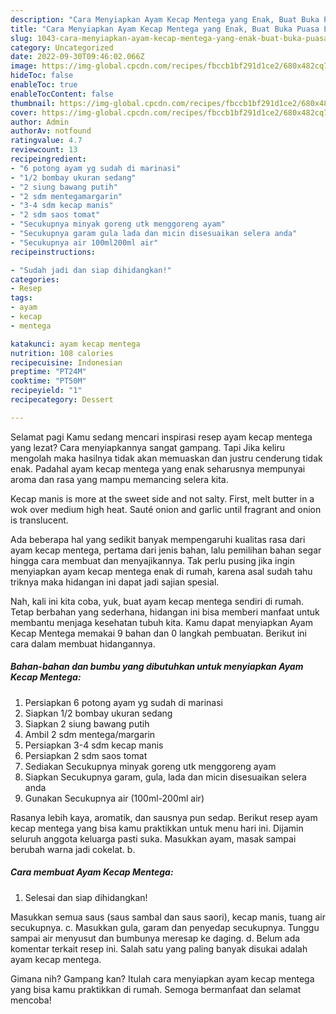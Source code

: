 ```yaml
---
description: "Cara Menyiapkan Ayam Kecap Mentega yang Enak, Buat Buka Puasa Lezat Sekali"
title: "Cara Menyiapkan Ayam Kecap Mentega yang Enak, Buat Buka Puasa Lezat Sekali"
slug: 1043-cara-menyiapkan-ayam-kecap-mentega-yang-enak-buat-buka-puasa-lezat-sekali
category: Uncategorized
date: 2022-09-30T09:46:02.066Z
image: https://img-global.cpcdn.com/recipes/fbccb1bf291d1ce2/680x482cq70/ayam-kecap-mentega-foto-resep-utama.jpg
hideToc: false
enableToc: true
enableTocContent: false
thumbnail: https://img-global.cpcdn.com/recipes/fbccb1bf291d1ce2/680x482cq70/ayam-kecap-mentega-foto-resep-utama.jpg
cover: https://img-global.cpcdn.com/recipes/fbccb1bf291d1ce2/680x482cq70/ayam-kecap-mentega-foto-resep-utama.jpg
author: Admin
authorAv: notfound
ratingvalue: 4.7
reviewcount: 13
recipeingredient:
- "6 potong ayam yg sudah di marinasi"
- "1/2 bombay ukuran sedang"
- "2 siung bawang putih"
- "2 sdm mentegamargarin"
- "3-4 sdm kecap manis"
- "2 sdm saos tomat"
- "Secukupnya minyak goreng utk menggoreng ayam"
- "Secukupnya garam gula lada dan micin disesuaikan selera anda"
- "Secukupnya air 100ml200ml air"
recipeinstructions:

- "Sudah jadi dan siap dihidangkan!"
categories:
- Resep
tags:
- ayam
- kecap
- mentega

katakunci: ayam kecap mentega 
nutrition: 108 calories
recipecuisine: Indonesian
preptime: "PT24M"
cooktime: "PT50M"
recipeyield: "1"
recipecategory: Dessert

---
```



Selamat pagi Kamu sedang mencari inspirasi resep ayam kecap mentega yang lezat? Cara menyiapkannya sangat gampang. Tapi Jika keliru mengolah maka hasilnya tidak akan memuaskan dan justru cenderung tidak enak. Padahal ayam kecap mentega yang enak seharusnya mempunyai aroma dan rasa yang mampu memancing selera kita.


Kecap manis is more at the sweet side and not salty. First, melt butter in a wok over medium high heat. Sauté onion and garlic until fragrant and onion is translucent.

Ada beberapa hal yang sedikit banyak mempengaruhi kualitas rasa dari ayam kecap mentega, pertama dari jenis bahan, lalu pemilihan bahan segar hingga cara membuat dan menyajikannya. Tak perlu pusing jika ingin menyiapkan ayam kecap mentega enak di rumah, karena asal sudah tahu triknya maka hidangan ini dapat jadi sajian spesial.


Nah, kali ini kita coba, yuk, buat ayam kecap mentega sendiri di rumah. Tetap berbahan yang sederhana, hidangan ini bisa memberi manfaat untuk membantu menjaga kesehatan tubuh kita. Kamu dapat menyiapkan Ayam Kecap Mentega memakai 9 bahan dan 0 langkah pembuatan. Berikut ini cara dalam membuat hidangannya.

<!--inarticleads1-->

##### Bahan-bahan dan bumbu yang dibutuhkan untuk menyiapkan Ayam Kecap Mentega:

1. Persiapkan 6 potong ayam yg sudah di marinasi
1. Siapkan 1/2 bombay ukuran sedang
1. Siapkan 2 siung bawang putih
1. Ambil 2 sdm mentega/margarin
1. Persiapkan 3-4 sdm kecap manis
1. Persiapkan 2 sdm saos tomat
1. Sediakan Secukupnya minyak goreng utk menggoreng ayam
1. Siapkan Secukupnya garam, gula, lada dan micin disesuaikan selera anda
1. Gunakan Secukupnya air (100ml-200ml air)


Rasanya lebih kaya, aromatik, dan sausnya pun sedap. Berikut resep ayam kecap mentega yang bisa kamu praktikkan untuk menu hari ini. Dijamin seluruh anggota keluarga pasti suka. Masukkan ayam, masak sampai berubah warna jadi cokelat. b. 

<!--inarticleads2-->

##### Cara membuat Ayam Kecap Mentega:


1. Selesai dan siap dihidangkan!

Masukkan semua saus (saus sambal dan saus saori), kecap manis, tuang air secukupnya. c. Masukkan gula, garam dan penyedap secukupnya. Tunggu sampai air menyusut dan bumbunya meresap ke daging. d. Belum ada komentar terkait resep ini. Salah satu yang paling banyak disukai adalah ayam kecap mentega. 

Gimana nih? Gampang kan? Itulah cara menyiapkan ayam kecap mentega yang bisa kamu praktikkan di rumah. Semoga bermanfaat dan selamat mencoba!
